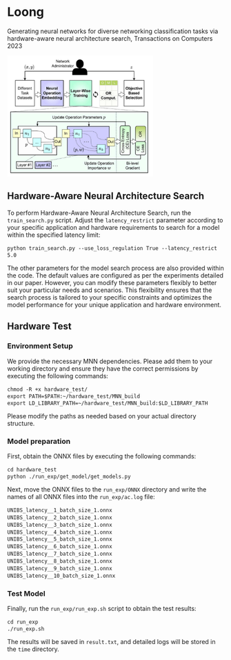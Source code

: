 # Loong

Generating neural networks for diverse networking classification tasks via hardware-aware neural architecture search, Transactions on Computers 2023

<img src="framework.png" style="zoom: 33%;" />

## Hardware-Aware Neural Architecture Search

To perform Hardware-Aware Neural Architecture Search, run the `train_search.py` script. Adjust the `latency_restrict` parameter according to your specific application and hardware requirements to search for a model within the specified latency limit:

```
python train_search.py --use_loss_regulation True --latency_restrict 5.0
```

The other parameters for the model search process are also provided within the code. The default values are configured as per the experiments detailed in our paper. However, you can modify these parameters flexibly to better suit your particular needs and scenarios. This flexibility ensures that the search process is tailored to your specific constraints and optimizes the model performance for your unique application and hardware environment.

## Hardware Test

### Environment Setup

We provide the necessary MNN dependencies. Please add them to your working directory and ensure they have the correct permissions by executing the following commands:

```shell
chmod -R +x hardware_test/
export PATH=$PATH:~/hardware_test/MNN_build
export LD_LIBRARY_PATH=~/hardware_test/MNN_build:$LD_LIBRARY_PATH
```

Please modify the paths as needed based on your actual directory structure.

### Model preparation

First, obtain the ONNX files by executing the following commands:

```shell
cd hardware_test
python ./run_exp/get_model/get_models.py
```

Next, move the ONNX files to the `run_exp/ONNX` directory and write the names of all ONNX files into the `run_exp/ac.log` file:

```python
UNIBS_latency__1_batch_size_1.onnx
UNIBS_latency__2_batch_size_1.onnx
UNIBS_latency__3_batch_size_1.onnx
UNIBS_latency__4_batch_size_1.onnx
UNIBS_latency__5_batch_size_1.onnx
UNIBS_latency__6_batch_size_1.onnx
UNIBS_latency__7_batch_size_1.onnx
UNIBS_latency__8_batch_size_1.onnx
UNIBS_latency__9_batch_size_1.onnx
UNIBS_latency__10_batch_size_1.onnx
```

### Test Model

Finally, run the `run_exp/run_exp.sh` script to obtain the test results:

```shell
cd run_exp
./run_exp.sh
```

The results will be saved in `result.txt`, and detailed logs will be stored in the `time` directory.